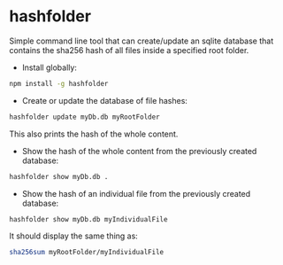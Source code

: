 # hashfolder

Simple command line tool that can create/update an sqlite database that contains the sha256 hash of all files inside a specified root folder.

- Install globally:

```sh
npm install -g hashfolder
```

- Create or update the database of file hashes:

```sh
hashfolder update myDb.db myRootFolder
```

This also prints the hash of the whole content.

- Show the hash of the whole content from the previously created database:

```sh
hashfolder show myDb.db .
```

- Show the hash of an individual file from the previously created database:

```sh
hashfolder show myDb.db myIndividualFile
```

It should display the same thing as:

```sh
sha256sum myRootFolder/myIndividualFile
```
